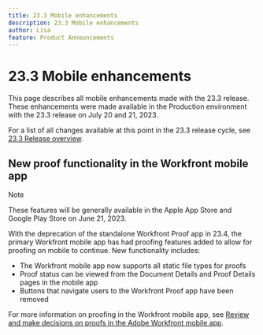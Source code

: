 ```yaml
---
title: 23.3 Mobile enhancements
description: 23.3 Mobile enhancements
author: Lisa
feature: Product Announcements
---
```

# 23.3 Mobile enhancements

This page describes all mobile enhancements made with the 23.3 release. These enhancements were made available in the Production environment with the 23.3 release on July 20 and 21, 2023.

For a list of all changes available at this point in the 23.3 release cycle, see [23.3 Release overview](/help/quicksilver/product-announcements/product-releases/23.3-release-activity/23-3-release-overview.md).

## New proof functionality in the Workfront mobile app

>[!NOTE]
>
>These features will be generally available in the Apple App Store and Google Play Store on June 21, 2023.

With the deprecation of the standalone Workfront Proof app in 23.4, the primary Workfront mobile app has had  proofing features added to allow for proofing on mobile to continue. New functionality includes:

* The Workfront mobile app now supports all static file types for proofs
* Proof status can be viewed from the Document Details and Proof Details pages in the mobile app
* Buttons that navigate users to the Workfront Proof app have been removed

For more information on proofing in the Workfront mobile app, see [Review and make decisions on proofs in the Adobe Workfront mobile app](/help/quicksilver/workfront-basics/mobile-apps/using-the-workfront-mobile-app/work-with-proofs-in-mobile-app.md).
